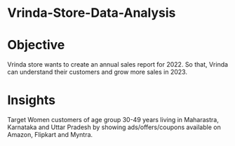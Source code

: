 # Vrinda-Store-Data-Analysis
# Objective
Vrinda store wants to create an annual sales report for 2022. 
So that, Vrinda can understand their customers and grow more sales in 2023.
# Insights
Target Women customers of age group 30-49 years living in Maharastra, Karnataka and
Uttar Pradesh by showing ads/offers/coupons available on Amazon, Flipkart and Myntra.
